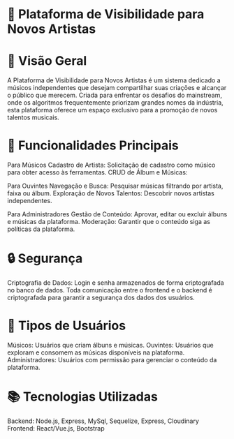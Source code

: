 # 🎵 Plataforma de Visibilidade para Novos Artistas

# 📖 Visão Geral
A Plataforma de Visibilidade para Novos Artistas é um sistema dedicado a músicos independentes que desejam compartilhar suas criações e alcançar o público que merecem. Criada para enfrentar os desafios do mainstream, onde os algoritmos frequentemente priorizam grandes nomes da indústria, esta plataforma oferece um espaço exclusivo para a promoção de novos talentos musicais.


# 🚀 Funcionalidades Principais
Para Músicos
Cadastro de Artista: Solicitação de cadastro como músico para obter acesso às ferramentas.
CRUD de Álbum e Músicas:

Para Ouvintes
Navegação e Busca: Pesquisar músicas filtrando por artista, faixa ou álbum.
Exploração de Novos Talentos: Descobrir novos artistas independentes.

Para Administradores
Gestão de Conteúdo: Aprovar, editar ou excluir álbuns e músicas da plataforma.
Moderação: Garantir que o conteúdo siga as políticas da plataforma.


# 🔒 Segurança
Criptografia de Dados:
Login e senha armazenados de forma criptografada no banco de dados.
Toda comunicação entre o frontend e o backend é criptografada para garantir a segurança dos dados dos usuários.


# 👥 Tipos de Usuários
Músicos: Usuários que criam álbuns e músicas.
Ouvintes: Usuários que exploram e consomem as músicas disponíveis na plataforma.
Administradores: Usuários com permissão para gerenciar o conteúdo da plataforma.


# 📚 Tecnologias Utilizadas
Backend: Node.js, Express, MySql, Sequelize, Express, Cloudinary
Frontend: React/Vue.js, Bootstrap
